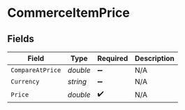 # CommerceItemPrice


## Fields

| Field              | Type               | Required           | Description        |
| ------------------ | ------------------ | ------------------ | ------------------ |
| `CompareAtPrice`   | *double*           | :heavy_minus_sign: | N/A                |
| `Currency`         | *string*           | :heavy_minus_sign: | N/A                |
| `Price`            | *double*           | :heavy_check_mark: | N/A                |